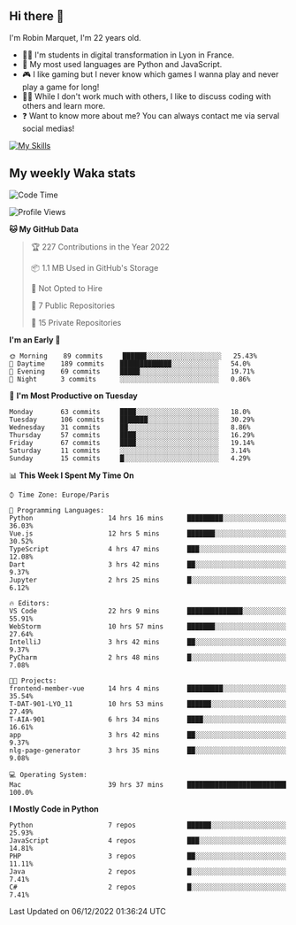 ## Hi there 👋

I'm Robin Marquet, I'm 22 years old.

- 👨‍💻 I'm students in digital transformation in Lyon in France.
- 🌱 My most used languages are Python and JavaScript.
- 🎮 I like gaming but I never know which games I wanna play and never play a game for long!
- 👯‍♀️ While I don't work much with others, I like to discuss coding with others and learn more.
- ❓ Want to know more about me? You can always contact me via serval social medias!

[![My Skills](https://skillicons.dev/icons?i=js,html,css,docker,express,figma,firebase,graphql,mongodb,mysql,nodejs,py,react,ts,vue)](https://skillicons.dev)

## My weekly Waka stats

<!--START_SECTION:waka-->
![Code Time](http://img.shields.io/badge/Code%20Time-2%2C964%20hrs%2027%20mins-blue)

![Profile Views](http://img.shields.io/badge/Profile%20Views-0-blue)

**🐱 My GitHub Data** 

> 🏆 227 Contributions in the Year 2022
 > 
> 📦 1.1 MB Used in GitHub's Storage 
 > 
> 🚫 Not Opted to Hire
 > 
> 📜 7 Public Repositories 
 > 
> 🔑 15 Private Repositories  
 > 
**I'm an Early 🐤** 

```text
🌞 Morning    89 commits     ██████░░░░░░░░░░░░░░░░░░░   25.43% 
🌆 Daytime    189 commits    █████████████░░░░░░░░░░░░   54.0% 
🌃 Evening    69 commits     █████░░░░░░░░░░░░░░░░░░░░   19.71% 
🌙 Night      3 commits      ░░░░░░░░░░░░░░░░░░░░░░░░░   0.86%

```
📅 **I'm Most Productive on Tuesday** 

```text
Monday       63 commits     ████░░░░░░░░░░░░░░░░░░░░░   18.0% 
Tuesday      106 commits    ███████░░░░░░░░░░░░░░░░░░   30.29% 
Wednesday    31 commits     ██░░░░░░░░░░░░░░░░░░░░░░░   8.86% 
Thursday     57 commits     ████░░░░░░░░░░░░░░░░░░░░░   16.29% 
Friday       67 commits     ████░░░░░░░░░░░░░░░░░░░░░   19.14% 
Saturday     11 commits     ░░░░░░░░░░░░░░░░░░░░░░░░░   3.14% 
Sunday       15 commits     █░░░░░░░░░░░░░░░░░░░░░░░░   4.29%

```


📊 **This Week I Spent My Time On** 

```text
⌚︎ Time Zone: Europe/Paris

💬 Programming Languages: 
Python                   14 hrs 16 mins      █████████░░░░░░░░░░░░░░░░   36.03% 
Vue.js                   12 hrs 5 mins       ███████░░░░░░░░░░░░░░░░░░   30.52% 
TypeScript               4 hrs 47 mins       ███░░░░░░░░░░░░░░░░░░░░░░   12.08% 
Dart                     3 hrs 42 mins       ██░░░░░░░░░░░░░░░░░░░░░░░   9.37% 
Jupyter                  2 hrs 25 mins       █░░░░░░░░░░░░░░░░░░░░░░░░   6.12%

🔥 Editors: 
VS Code                  22 hrs 9 mins       ██████████████░░░░░░░░░░░   55.91% 
WebStorm                 10 hrs 57 mins      ███████░░░░░░░░░░░░░░░░░░   27.64% 
IntelliJ                 3 hrs 42 mins       ██░░░░░░░░░░░░░░░░░░░░░░░   9.37% 
PyCharm                  2 hrs 48 mins       █░░░░░░░░░░░░░░░░░░░░░░░░   7.08%

🐱‍💻 Projects: 
frontend-member-vue      14 hrs 4 mins       █████████░░░░░░░░░░░░░░░░   35.54% 
T-DAT-901-LYO_11         10 hrs 53 mins      ██████░░░░░░░░░░░░░░░░░░░   27.49% 
T-AIA-901                6 hrs 34 mins       ████░░░░░░░░░░░░░░░░░░░░░   16.61% 
app                      3 hrs 42 mins       ██░░░░░░░░░░░░░░░░░░░░░░░   9.37% 
nlg-page-generator       3 hrs 35 mins       ██░░░░░░░░░░░░░░░░░░░░░░░   9.08%

💻 Operating System: 
Mac                      39 hrs 37 mins      █████████████████████████   100.0%

```

**I Mostly Code in Python** 

```text
Python                   7 repos             ██████░░░░░░░░░░░░░░░░░░░   25.93% 
JavaScript               4 repos             ███░░░░░░░░░░░░░░░░░░░░░░   14.81% 
PHP                      3 repos             ██░░░░░░░░░░░░░░░░░░░░░░░   11.11% 
Java                     2 repos             █░░░░░░░░░░░░░░░░░░░░░░░░   7.41% 
C#                       2 repos             █░░░░░░░░░░░░░░░░░░░░░░░░   7.41%

```



 Last Updated on 06/12/2022 01:36:24 UTC
<!--END_SECTION:waka-->
